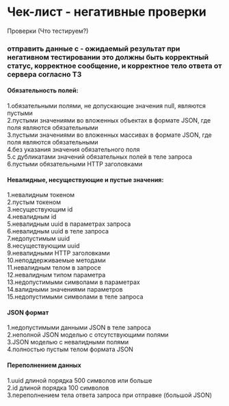 # Чек-лист - негативные проверки
Проверки (Что тестируем?)
### отправить данные с - oжидаемый результат при негативном тестировании это должны быть корректный статус, корректное сообщение, и корректное тело ответа от сервера согласно ТЗ
#### Обязательность полей:  
1.обязательными полями, не допускающие значения null, являются пустыми  
2.пустыми значениями во вложенных объектах в формате JSON, где поля являются обязательными  
3.пустыми значениями во вложенных массивах в формате JSON, где поля являются обязательными  
4.без указания значения обязательного поля  
5.с дубликатами значений обязательных полей в теле запроса  
6.пустыми обязательными HTTP заголовками  
#### Невалидные, несуществующие и пустые значения:  
1.невалидным токеном  
2.пустым токеном  
3.несуществующим id  
4.невалидным id  
5.невалидным uuid в параметрах запроса  
6.невалидным uuid в теле запроса  
7.недопустимым uuid  
8.несуществующим uuid  
9.невалидными HTTP заголовками  
10.неподдерживаемые методами  
11.невалидным телом в запросе  
12.невалидным типом параметра  
13.недопустимыми символами в параметрах  
14.валидными значениями параметров    
15.недопустимыми символами в теле запроса  
#### JSON формат
1.недопустимыми данными JSON в теле запроса  
2.неполной JSON моделью c отсутствующими полями  
3.JSON моделью c невалидными полями  
4.полностью пустым телом формата JSON  
#### Переполнением данных
1.uuid длиной порядка 500 символов или больше  
2.id длиной порядка 100 символов  
3.переполнением тела ответа запроса при отправке (большой JSON)  
